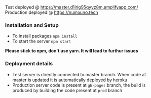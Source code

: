 Test deployed @ https://master.d1irig95qyvz8m.amplifyapp.com/
Production deployed @ https://numouno.tech

### Installation and Setup
- To install packages `npm install`
- To start the server `npm start`

**Please stick to npm, don't use yarn. It will lead to furthur issues**

### Deployment details
- Test server is directly connected to master branch. When code at master is updated it is automatically deployed by heroku
- Production server code is present at `gh-pages` branch, the build is produced by building the code present at `prod` branch
